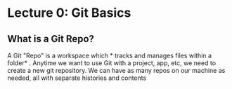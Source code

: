 # Lecture 0:  Git Basics

## What is a Git Repo?
A Git "Repo" is a workspace which * tracks and manages files within a folder* . Anytime we want to use Git with a project, app, etc, we need to create a new git repository. We can have as many repos on our machine as needed, all with separate histories and contents

